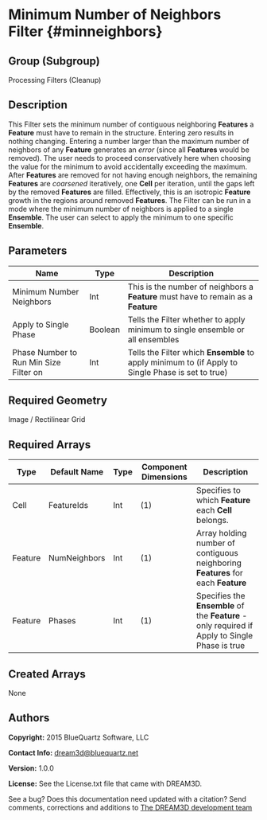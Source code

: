 Minimum Number of Neighbors Filter {#minneighbors}
=============

## Group (Subgroup) ##
Processing Filters (Cleanup)

## Description ##
This Filter sets the minimum number of contiguous neighboring **Features** a **Feature** must have to remain in the structure. Entering zero results in nothing changing.  Entering a number larger than the maximum number of neighbors of any **Feature** generates an _error_ (since all **Features** would be removed). The user needs to proceed conservatively here when choosing the value for the minimum to avoid accidentally exceeding the maximum.
After **Features** are removed for not having enough neighbors, the remaining **Features** are _coarsened_ iteratively, one **Cell** per iteration, until the gaps left by the removed **Features** are filled.  Effectively, this is an isotropic **Feature** growth in the regions around removed **Features**.
The Filter can be run in a mode where the minimum number of neighbors is applied to a single **Ensemble**.  The user can select to apply the minimum to one specific **Ensemble**.


## Parameters ##
| Name | Type | Description |
|------|------|------|
| Minimum Number Neighbors | Int | This is the number of neighbors a **Feature** must have to remain as a **Feature** |
| Apply to Single Phase | Boolean | Tells the Filter whether to apply minimum to single ensemble or all ensembles |
| Phase Number to Run Min Size Filter on | Int | Tells the Filter which **Ensemble** to apply minimum to (if Apply to Single Phase is set to true) |

## Required Geometry ##
Image / Rectilinear Grid

## Required Arrays ##
| Type | Default Name | Type | Component Dimensions | Description |
|------|--------------|-------------|---------|-----|
| Cell | FeatureIds | Int | (1) | Specifies to which **Feature** each **Cell** belongs. |
| Feature | NumNeighbors | Int | (1) | Array holding number of contiguous neighboring **Features** for each **Feature** |
| Feature | Phases | Int | (1) | Specifies the **Ensemble** of the **Feature** - only required if Apply to Single Phase is true  |

## Created Arrays ##
None

## Authors ##
**Copyright:** 2015 BlueQuartz Software, LLC

**Contact Info:** dream3d@bluequartz.net

**Version:** 1.0.0

**License:**  See the License.txt file that came with DREAM3D.




See a bug? Does this documentation need updated with a citation? Send comments, corrections and additions to [The DREAM3D development team](mailto:dream3d@bluequartz.net?subject=Documentation%20Correction)

